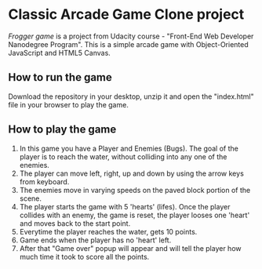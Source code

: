 Classic Arcade Game Clone project
=================================
_Frogger game_ is a project from Udacity course - "Front-End Web Developer Nanodegree Program". This is a simple arcade game with Object-Oriented JavaScript and HTML5 Canvas.

## How to run the game

Download the repository in your desktop, unzip it and open the "index.html" file in your browser to play the game. 

## How to play the game
1. In this game you have a Player and Enemies (Bugs). The goal of the player is to reach the water, without colliding into any one of the enemies.
2. The player can move left, right, up and down by using the arrow keys from keyboard.
3. The enemies move in varying speeds on the paved block portion of the scene.
4. The player starts the game with 5 'hearts' (lifes). Once the player collides with an enemy, the game is reset, the player looses one 'heart' and moves back to the start point. 
5. Everytime the player reaches the water, gets 10 points.
6. Game ends when the player has no 'heart' left. 
7. After that "Game over" popup will appear and will tell the player how much time it took to score all the points.
